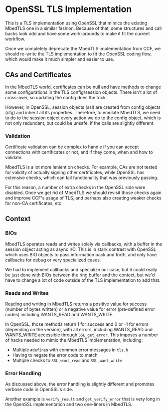 # OpenSSL TLS Implementation

This is a TLS implementation using OpenSSL that mimics the existing MbedTLS
one in a similar fashion. Because of that, some structures and call backs
look odd and have some work-arounds to make it fit the current workflow.

Once we completely deprecate the MbedTLS implementation from CCF, we should
re-write the TLS implementation to fit the OpenSSL coding flow, which would
make it much simpler and easier to use.

## CAs and Certificates

In the MbedTLS world, certificates can be null and have methods to change
some configurations in the TLS config/session objects. There isn't a lot of
cross-over, so updating the config does the trick.

However, in OpenSSL, session objects (ssl) are created from config objects
(cfg) and inherit all its properties. Therefore, to emulate MbedTLS, we need
to do to the session object every action we do to the config object, which is
not only redundant, but could be unsafe, if the calls are slightly different.

### Validation

Certificate validation can be complex to handle if you can accept connections
with certificates or not, and if they come, when and how to validate.

MbedTLS is a lot more lenient on checks. For example, CAs are not tested for
validity of actually signing other certificates, while OpenSSL has extensive
checks, which can fail functionality that was previously passing.

For this reason, a number of extra checks in the OpenSSL side were disabled.
Once we get rid of MbedTLS we should revisit those checks again and improve
CCF's usage of TLS, and perhaps also creating weaker checks for non-CA
certificates, etc.

## Context

### BIOs

MbedTLS operates reads and writes solely via callbacks, with a buffer in the
session object acting as async I/O. This is in stark contrast with OpenSSL
which uses BIO objects to pass information back and forth, and only have
callbacks for debug or very specialized cases.

We had to implement callbacks and specialize our case, but it could really be
just done with BIOs between the ring buffer and the context, but we'd have to
change a lot of code outside of the TLS implementation to add that.

### Reads and Writes

Reading and writing in MbedTLS returns a positive value for success (number of
bytes written) or a negative value for error (pre-defined error codes) including
WANTS_READ and WANTS_WRITE.

In OpenSSL, those methods return 1 for success and 0 or -1 for errors (depending
on the version), with all errors, including WANTS_READ and WANTS_WRITE
accessible through `SSL_get_error`. This imposes a number of hacks needed to
mimic the MbedTLS implementation, including:

- Multiple `#define`s with common error messages in `tls.h`
- Having to negate the error code to match
- Multiple checks to `SSL_want_read` and `SSL_want_write`

### Error Handling

As discussed above, the error handling is slightly different and promotes
verbose code in OpenSSL's side.

Another example is `verify_result` and `get_verify_error` that is very long
in the OpenSSL implementation and two one-liners in MbedTLS.

